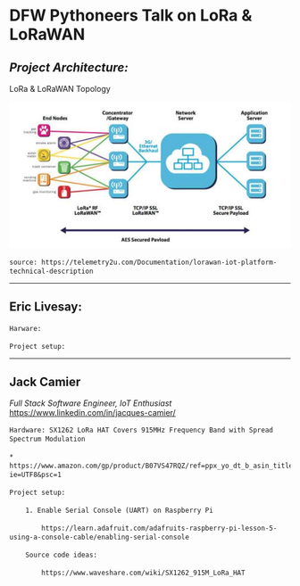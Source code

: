 # DFW Pythoneers Talk on LoRa & LoRaWAN

## *Project Architecture:*

LoRa  & LoRaWAN Topology

![](./lorwan_topology.jpeg)

    source: https://telemetry2u.com/Documentation/lorawan-iot-platform-technical-description

<hr>

## Eric Livesay:
    Harware:

    Project setup:


<hr>

## Jack Camier 

*Full Stack Software Engineer, IoT Enthusiast*
https://www.linkedin.com/in/jacques-camier/

    Hardware: SX1262 LoRa HAT Covers 915MHz Frequency Band with Spread Spectrum Modulation

    * https://www.amazon.com/gp/product/B07VS47RQZ/ref=ppx_yo_dt_b_asin_title_o01_s00?ie=UTF8&psc=1

    Project setup: 

        1. Enable Serial Console (UART) on Raspberry Pi

            https://learn.adafruit.com/adafruits-raspberry-pi-lesson-5-using-a-console-cable/enabling-serial-console

        Source code ideas:

            https://www.waveshare.com/wiki/SX1262_915M_LoRa_HAT

        